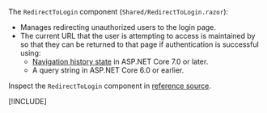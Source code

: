 The `RedirectToLogin` component (`Shared/RedirectToLogin.razor`):

* Manages redirecting unauthorized users to the login page.
* The current URL that the user is attempting to access is maintained by so that they can be returned to that page if authentication is successful using:
  * [Navigation history state](xref:blazor/fundamentals/routing#navigation-history-state) in ASP.NET Core 7.0 or later.
  * A query string in ASP.NET Core 6.0 or earlier.

Inspect the `RedirectToLogin` component in [reference source](https://github.com/dotnet/aspnetcore/blob/main/src/ProjectTemplates/Web.ProjectTemplates/content/ComponentsWebAssembly-CSharp/Shared/RedirectToLogin.razor).

[!INCLUDE[](~/includes/aspnetcore-repo-ref-source-links.md)]
